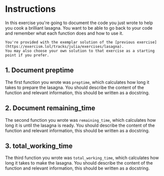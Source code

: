 # Instructions

In this exercise you're going to document the code you just wrote to help you cook a brilliant lasagna.
You want to be able to go back to your code and remember what each function does and how to use it.

~~~~exercism/note
You're provided with the exemplar solution of the [previous exercise](https://exercism.lol/tracks/julia/exercises/lasagna).
You may also choose your own solution to that exercise as a starting point if you prefer.
~~~~

## 1. Document preptime

The first function you wrote was `preptime`, which calculates how long it takes to prepare the lasagna.
You should describe the content of the function and relevant information, this should be written as a docstring.

## 2. Document remaining_time

The second function you wrote was `remaining_time`, which calculates how long it is until the lasagna is ready.
You should describe the content of the function and relevant information, this should be written as a docstring.

## 3. total_working_time

The third function you wrote was `total_working_time`, which calculates how long it takes to make the lasagna.
You should describe the content of the function and relevant information, this should be written as a docstring.
